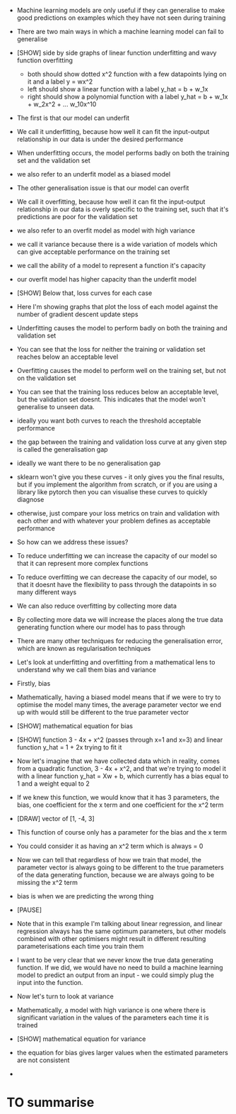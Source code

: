 - Machine learning models are only useful if they can generalise to make good predictions on examples which they have not seen during training
- There are two main ways in which a machine learning model can fail to generalise
- [SHOW] side by side graphs of linear function underfitting and wavy function overfitting
    - both should show dotted x^2 function with a few datapoints lying on it and a label y = wx^2
    - left should show a linear function with a label y_hat = b + w_1x
    - right should show a polynomial function with a label y_hat = b + w_1x + w_2x^2 + ... w_10x^10
- The first is that our model can underfit
- We call it underfitting, because how well it can fit the input-output relationship in our data is under the desired performance
- When underfitting occurs, the model performs badly on both the training set and the validation set
- we also refer to an underfit model as a biased model


- The other generalisation issue is that our model can overfit
- We call it overfitting, because how well it can fit the input-output relationship in our data is overly specific to the training set, such that it's predictions are poor for the validation set
- we also refer to an overfit model as model with high variance
- we call it variance because there is a wide variation of models which can give acceptable performance on the training set

- we call the ability of a model to represent a function it's capacity
- our overfit model has higher capacity than the underfit model

- [SHOW] Below that, loss curves for each case
- Here I'm showing graphs that plot the loss of each model against the number of gradient descent update steps
- Underfitting causes the model to perform badly on both the training and validation set
- You can see that the loss for neither the training or validation set reaches below an acceptable level
- Overfitting causes the model to perform well on the training set, but not on the validation set
- You can see that the training loss reduces below an acceptable level, but the validation set doesnt. This indicates that the model won't generalise to unseen data.

- ideally you want both curves to reach the threshold acceptable performance

- the gap between the training and validation loss curve at any given step is called the generalisation gap
- ideally we want there to be no generalisation gap

- sklearn won't give you these curves - it only gives you the final results, but if you implement the algorithm from scratch, or if you are using a library like pytorch then you can visualise these curves to quickly diagnose
- otherwise, just compare your loss metrics on train and validation with each other and with whatever your problem defines as acceptable performance

- So how can we address these issues?
- To reduce underfitting we can increase the capacity of our model so that it can represent more complex functions
- To reduce overfitting we can decrease the capacity of our model, so that it doesnt have the flexibility to pass through the datapoints in so many different ways
- We can also reduce overfitting by collecting more data
- By collecting more data we will increase the places along the true data generating function where our model has to pass through
- There are many other techniques for reducing the generalisation error, which are known as regularisation techniques

- Let's look at underfitting and overfitting from a mathematical lens to understand why we call them bias and variance

- Firstly, bias
- Mathematically, having a biased model means that if we were to try to optimise the model many times, the average parameter vector we end up with would still be different to the true parameter vector
- [SHOW] mathematical equation for bias
- [SHOW] function 3 - 4x + x^2 (passes through x=1 and x=3) and linear function y_hat = 1 + 2x trying to fit it
- Now let's imagine that we have collected data which in reality, comes from a quadratic function, 3 - 4x + x^2, and that we're trying to model it with a linear function y_hat = Xw + b, which currently has a bias equal to 1 and a weight equal to 2
- If we knew this function, we would know that it has 3 parameters, the bias, one coefficient for the x term and one coefficient for the x^2 term
- [DRAW] vector of [1, -4, 3]
- This function of course only has a parameter for the bias and the x term
- You could consider it as having an x^2 term which is always = 0
- Now we can tell that regardless of how we train that model, the parameter vector is always going to be different to the true parameters of the data generating function, because we are always going to be missing the x^2 term
- bias is when we are predicting the wrong thing

- [PAUSE]
- Note that in this example I'm talking about linear regression, and linear regression always has the same optimum parameters, but other models combined with other optimisers might result in different resulting parameterisations each time you train them
- I want to be very clear that we never know the true data generating function. If we did, we would have no need to build a machine learning model to predict an output from an input - we could simply plug the input into the function.

- Now let's turn to look at variance
- Mathematically, a model with high variance is one where there is significant variation in the values of the parameters each time it is trained
- [SHOW] mathematical equation for variance
- the equation for bias gives larger values when the estimated parameters are not consistent


-
# TO summarise